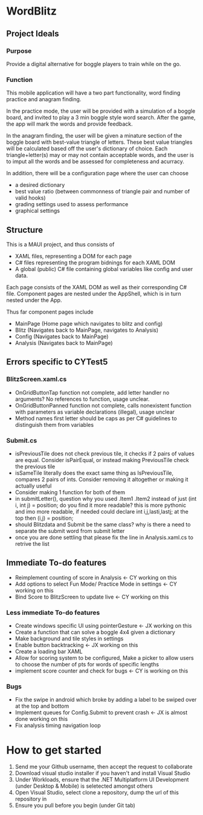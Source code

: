 # WordBlitz

## Project Ideals

### Purpose
Provide a digital alternative for boggle players to train while on the go.

### Function
This mobile application will have a two part functionality, word finding practice and anagram finding.

In the practice mode, the user will be provided with a simulation of a boggle board, and invited to play a 3 min boggle style word search.
After the game, the app will mark the words and provide feedback.

In the anagram finding, the user will be given a minature section of the boggle board with best-value triangle of letters.
These best value triangles will be calculated based off the user's dictionary of choice.
Each triangle+letter(s) may or may not contain acceptable words, and the user is to imput all the words and be assessed for completeness and acurracy.

In addition, there will be a configuration page where the user can choose 
- a desired dictionary
- best value ratio (between commonness of triangle pair and number of valid hooks)
- grading settings used to assess performance
- graphical settings

## Structure
This is a MAUI project, and thus consists of 
- XAML files, representing a DOM for each page
- C# files representing the program bidnings for each XAML DOM
- A global (public) C# file containing global variables like config and user data.

Each page consists of the XAML DOM as well as their corresponding C# file.
Component pages are nested under the AppShell, which is in turn nested under the App.

Thus far component pages include
- MainPage (Home page which navigates to blitz and config)
- Blitz (Navigates back to MainPage, navigates to Analysis)
- Config (Navigates back to MainPage)
- Analysis (Navigates back to MainPage)

## Errors specific to CYTest5
### BlitzScreen.xaml.cs
- OnGridButtonTap function not complete, add letter handler no arguments? No references to function, usage unclear.
- OnGridButtonPanned function not complete, calls nonexistent function with parameters as variable declarations (illegal), usage unclear
- Method names first letter should be caps as per C# guidelines to distinguish them from variables
### Submit.cs
- isPreviousTile does not check previous tile, it checks if 2 pairs of values are equal. Consider isPairEqual, or instead making PreviousTile check the previous tile
- isSameTile literally does the exact same thing as IsPreviousTile, compares 2 pairs of ints. Consider removing it altogether or making it actually useful
- Consider making 1 function for both of them
- in submitLetter(), question why you used .Item1 .Item2 instead of just (int i, int j) = position; do you find it more readable?
  this is more pythonic and imo more readable, if needed could declare int i,j,lasti,lastj; at the top then (i,j) = position;
- should Blitzdata and Submit be the same class? why is there a need to separate the submit word from submit letter
- once you are done settling that please fix the line in Analysis.xaml.cs to retrive the list

## Immediate To-do features
- Reimplement counting of score in Analysis <- CY working on this
- Add options to select Fun Mode/ Practice Mode in settings <- CY working on this
- Bind Score to BlitzScreen to update live <- CY working on this

### Less immediate To-do features
- Create windows specific UI using pointerGesture <- JX working on this
- Create a function that can solve a boggle 4x4 given a dictionary
- Make background and tile styles in settings
- Enable button backtracking <- JX working on this
- Create a loading bar XAML
- Allow for scoring system to be configured, Make a picker to allow users to choose the number of pts for words of specific lengths
- implement score counter and check for bugs <- CY is working on this

### Bugs
- Fix the swipe in android which broke by adding a label to be swiped over at the top and bottom
- Implement queues for Config.Submit to prevent crash <- JX is almost done working on this
- Fix analysis timing navigation loop 

# How to get started
1. Send me your Github username, then accept the request to collaborate
2. Download visual studio installer if you haven't and install Visual Studio
3. Under Workloads, ensure that the .NET Multiplatform UI Development (under Desktop & Mobile) is seletected amongst others
4. Open Visual Studio, select clone a repository, dump the url of this repository in
5. Ensure you pull before you begin (under Git tab)

